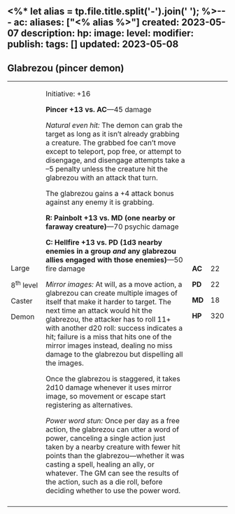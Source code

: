 <%* let alias = tp.file.title.split('-').join(' '); %>---
ac: 
aliases: ["<% alias %>"]
created: 2023-05-07
description: 
hp: 
image: 
level: 
modifier: 
publish: 
tags: []
updated: 2023-05-08
---

## Glabrezou (pincer demon)

<table>
<colgroup>
<col style="width: 16%" />
<col style="width: 71%" />
<col style="width: 5%" />
<col style="width: 6%" />
</colgroup>
<tbody>
<tr class="odd">
<td><p>Large</p>
<p>8<sup>th</sup> level</p>
<p>Caster</p>
<p>Demon</p></td>
<td><p>Initiative: +16</p>
<p><strong>Pincer +13 vs. AC</strong>—45 damage</p>
<p><em>Natural even hit:</em> The demon can grab the target as long as
it isn’t already grabbing a creature. The grabbed foe can’t move except
to teleport, pop free, or attempt to disengage, and disengage attempts
take a –5 penalty unless the creature hit the glabrezou with an attack
that turn.</p>
<p>The glabrezou gains a +4 attack bonus against any enemy it is
grabbing.</p>
<p><strong>R: Painbolt +13 vs. MD (one nearby or faraway
creature)</strong>—70 psychic damage</p>
<p><strong>C: Hellfire +13 vs. PD (1d3 nearby enemies in a group
<em>and</em> any glabrezou allies engaged with those
enemies)</strong>—50 fire damage</p>
<p><em>Mirror images:</em> At will, as a move action, a glabrezou can
create multiple images of itself that make it harder to target. The next
time an attack would hit the glabrezou, the attacker has to roll 11+
with another d20 roll: success indicates a hit; failure is a miss that
hits one of the mirror images instead, dealing no miss damage to the
glabrezou but dispelling all the images.</p>
<p>Once the glabrezou is staggered, it takes 2d10 damage whenever it
uses mirror image, so movement or escape start registering as
alternatives.</p>
<p><em>Power word stun:</em> Once per day as a free action, the
glabrezou can utter a word of power, canceling a single action just
taken by a nearby creature with fewer hit points than the
glabrezou—whether it was casting a spell, healing an ally, or whatever.
The GM can see the results of the action, such as a die roll, before
deciding whether to use the power word.</p></td>
<td><p><strong>AC</strong></p>
<p><strong>PD</strong></p>
<p><strong>MD</strong></p>
<p><strong>HP</strong></p></td>
<td><p>22</p>
<p>22</p>
<p>18</p>
<p>320</p></td>
</tr>
<tr class="even">
<td></td>
<td></td>
<td></td>
<td></td>
</tr>
</tbody>
</table>
